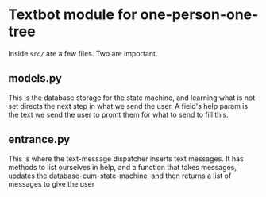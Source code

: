 # Textbot module for one-person-one-tree

Inside `src/` are a few files. Two are important. 

## models.py 

This is the database storage for the state machine, and learning what is not set directs the next
step in what we send the user. A field's help param is the text we send the user to promt them for
what to send to fill this.

## entrance.py

This is where the text-message dispatcher inserts text messages. It has methods to list ourselves
in help, and a function that takes messages, updates the database-cum-state-machine, and then
returns a list of messages to give the user
